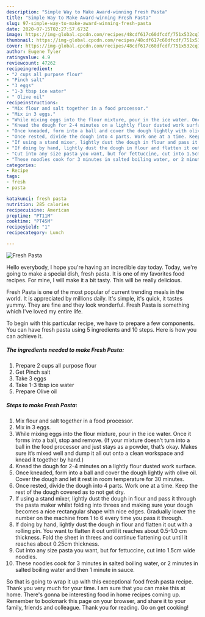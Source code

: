 ```yaml
---
description: "Simple Way to Make Award-winning Fresh Pasta"
title: "Simple Way to Make Award-winning Fresh Pasta"
slug: 97-simple-way-to-make-award-winning-fresh-pasta
date: 2020-07-15T02:27:57.673Z
image: https://img-global.cpcdn.com/recipes/48cdf617c60dfcdf/751x532cq70/fresh-pasta-recipe-main-photo.jpg
thumbnail: https://img-global.cpcdn.com/recipes/48cdf617c60dfcdf/751x532cq70/fresh-pasta-recipe-main-photo.jpg
cover: https://img-global.cpcdn.com/recipes/48cdf617c60dfcdf/751x532cq70/fresh-pasta-recipe-main-photo.jpg
author: Eugene Tyler
ratingvalue: 4.9
reviewcount: 47262
recipeingredient:
- "2 cups all purpose flour"
- "Pinch salt"
- "3 eggs"
- "1-3 tbsp ice water"
- " Olive oil"
recipeinstructions:
- "Mix flour and salt together in a food processor."
- "Mix in 3 eggs."
- "While mixing eggs into the flour mixture, pour in the ice water. Once it forms into a ball, stop and remove. (If your mixture doesn’t turn into a ball in the food processor and just stays as a powder, that’s okay. Makes sure it’s mixed well and dump it all out onto a clean workspace and knead it together by hand.)"
- "Knead the dough for 2-4 minutes on a lightly flour dusted work surface."
- "Once kneaded, form into a ball and cover the dough lightly with olive oil. Cover the dough and let it rest in room temperature for 30 minutes."
- "Once rested, divide the dough into 4 parts. Work one at a time. Keep the rest of the dough covered as to not get dry."
- "If using a stand mixer, lightly dust the dough in flour and pass it through the pasta maker whilst folding into threes and making sure your dough becomes a nice rectangular shape with nice edges. Gradually lower the number on the machine from 1 to 6 every time you pass it through."
- "If doing by hand, lightly dust the dough in flour and flatten it out with a rolling pin. You want to flatten it out until it reaches about 0.5-1.0 cm thickness. Fold the sheet in threes and continue flattening out until it reaches about 0.25cm thickness."
- "Cut into any size pasta you want, but for fettuccine, cut into 1.5cm wide noodles."
- "These noodles cook for 3 minutes in salted boiling water, or 2 minutes in salted boiling water and then 1 minute in sauce."
categories:
- Recipe
tags:
- fresh
- pasta

katakunci: fresh pasta 
nutrition: 285 calories
recipecuisine: American
preptime: "PT11M"
cooktime: "PT45M"
recipeyield: "1"
recipecategory: Lunch

---
```



![Fresh Pasta](https://img-global.cpcdn.com/recipes/48cdf617c60dfcdf/751x532cq70/fresh-pasta-recipe-main-photo.jpg)

Hello everybody, I hope you're having an incredible day today. Today, we're going to make a special dish, fresh pasta. It is one of my favorites food recipes. For mine, I will make it a bit tasty. This will be really delicious.

Fresh Pasta is one of the most popular of current trending meals in the world. It is appreciated by millions daily. It's simple, it's quick, it tastes yummy. They are fine and they look wonderful. Fresh Pasta is something which I've loved my entire life.




To begin with this particular recipe, we have to prepare a few components. You can have fresh pasta using 5 ingredients and 10 steps. Here is how you can achieve it.

<!--inarticleads1-->

##### The ingredients needed to make Fresh Pasta:

1. Prepare 2 cups all purpose flour
1. Get Pinch salt
1. Take 3 eggs
1. Take 1-3 tbsp ice water
1. Prepare  Olive oil




<!--inarticleads2-->

##### Steps to make Fresh Pasta:

1. Mix flour and salt together in a food processor.
1. Mix in 3 eggs.
1. While mixing eggs into the flour mixture, pour in the ice water. Once it forms into a ball, stop and remove. (If your mixture doesn’t turn into a ball in the food processor and just stays as a powder, that’s okay. Makes sure it’s mixed well and dump it all out onto a clean workspace and knead it together by hand.)
1. Knead the dough for 2-4 minutes on a lightly flour dusted work surface.
1. Once kneaded, form into a ball and cover the dough lightly with olive oil. Cover the dough and let it rest in room temperature for 30 minutes.
1. Once rested, divide the dough into 4 parts. Work one at a time. Keep the rest of the dough covered as to not get dry.
1. If using a stand mixer, lightly dust the dough in flour and pass it through the pasta maker whilst folding into threes and making sure your dough becomes a nice rectangular shape with nice edges. Gradually lower the number on the machine from 1 to 6 every time you pass it through.
1. If doing by hand, lightly dust the dough in flour and flatten it out with a rolling pin. You want to flatten it out until it reaches about 0.5-1.0 cm thickness. Fold the sheet in threes and continue flattening out until it reaches about 0.25cm thickness.
1. Cut into any size pasta you want, but for fettuccine, cut into 1.5cm wide noodles.
1. These noodles cook for 3 minutes in salted boiling water, or 2 minutes in salted boiling water and then 1 minute in sauce.




So that is going to wrap it up with this exceptional food fresh pasta recipe. Thank you very much for your time. I am sure that you can make this at home. There's gonna be interesting food in home recipes coming up. Remember to bookmark this page on your browser, and share it to your family, friends and colleague. Thank you for reading. Go on get cooking!
